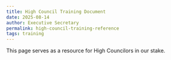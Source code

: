 ```yaml
---
title: High Council Training Document
date: 2025-08-14
author: Executive Secretary
permalink: high-council-training-reference
tags: training
---
```

This page serves as a resource for High Councilors in our stake. 